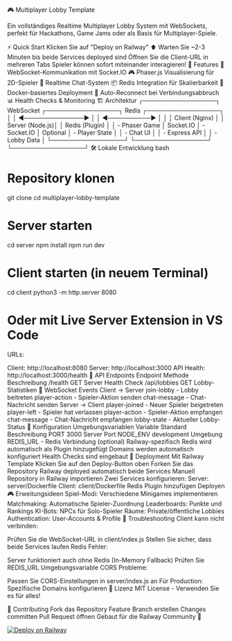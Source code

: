 🎮 Multiplayer Lobby Template

Ein vollständiges Realtime Multiplayer Lobby System mit WebSockets, perfekt für Hackathons, Game Jams oder als Basis für Multiplayer-Spiele.

⚡ Quick Start
Klicken Sie auf "Deploy on Railway" ⬆️
Warten Sie ~2-3 Minuten bis beide Services deployed sind
Öffnen Sie die Client-URL in mehreren Tabs
Spieler können sofort miteinander interagieren!
🚀 Features
🔌 WebSocket-Kommunikation mit Socket.IO
🎮 Phaser.js Visualisierung für 2D-Spieler
💬 Realtime Chat-System
📦 Redis Integration für Skalierbarkeit
🐳 Docker-basiertes Deployment
🔄 Auto-Reconnect bei Verbindungsabbruch
📊 Health Checks & Monitoring
🏗️ Architektur
┌─────────────────┐    WebSocket     ┌─────────────────┐    Redis     ┌─────────────────┐
│                 │ ◄──────────────► │                 │ ◄──────────► │                 │
│  Client (Nginx) │                  │ Server (Node.js)│              │ Redis (Plugin)  │
│  - Phaser Game  │    Socket.IO     │ - Socket.IO     │   Optional   │ - Player State  │
│  - Chat UI      │                  │ - Express API   │              │ - Lobby Data    │
└─────────────────┘                  └─────────────────┘              └─────────────────┘
🛠️ Lokale Entwicklung
bash
# Repository klonen
git clone <ihr-repo-url>
cd multiplayer-lobby-template

# Server starten
cd server
npm install
npm run dev

# Client starten (in neuem Terminal)
cd client
python3 -m http.server 8080
# Oder mit Live Server Extension in VS Code
URLs:

Client: http://localhost:8080
Server: http://localhost:3000
API Health: http://localhost:3000/health
🎯 API Endpoints
Endpoint	Methode	Beschreibung
/health	GET	Server Health Check
/api/lobbies	GET	Lobby-Statistiken
🔌 WebSocket Events
Client → Server
join-lobby - Lobby beitreten
player-action - Spieler-Aktion senden
chat-message - Chat-Nachricht senden
Server → Client
player-joined - Neuer Spieler beigetreten
player-left - Spieler hat verlassen
player-action - Spieler-Aktion empfangen
chat-message - Chat-Nachricht empfangen
lobby-state - Aktueller Lobby-Status
🔧 Konfiguration
Umgebungsvariablen
Variable	Standard	Beschreibung
PORT	3000	Server Port
NODE_ENV	development	Umgebung
REDIS_URL	-	Redis Verbindung (optional)
Railway-spezifisch
Redis wird automatisch als Plugin hinzugefügt
Domains werden automatisch konfiguriert
Health Checks sind eingebaut
🚀 Deployment
Mit Railway Template
Klicken Sie auf den Deploy-Button oben
Forken Sie das Repository
Railway deployed automatisch beide Services
Manuell
Repository in Railway importieren
Zwei Services konfigurieren:
Server: server/Dockerfile
Client: client/Dockerfile
Redis Plugin hinzufügen
Deployen
🎮 Erweitungsideen
Spiel-Modi: Verschiedene Minigames implementieren
Matchmaking: Automatische Spieler-Zuordnung
Leaderboards: Punkte und Rankings
KI-Bots: NPCs für Solo-Spieler
Räume: Private/öffentliche Lobbies
Authentication: User-Accounts & Profile
🐛 Troubleshooting
Client kann nicht verbinden:

Prüfen Sie die WebSocket-URL in client/index.js
Stellen Sie sicher, dass beide Services laufen
Redis Fehler:

Server funktioniert auch ohne Redis (In-Memory Fallback)
Prüfen Sie REDIS_URL Umgebungsvariable
CORS Probleme:

Passen Sie CORS-Einstellungen in server/index.js an
Für Production: Spezifische Domains konfigurieren
📄 Lizenz
MIT License - Verwenden Sie es für alles!

🤝 Contributing
Fork das Repository
Feature Branch erstellen
Changes committen
Pull Request öffnen
Gebaut für die Railway Community 🚂

[![Deploy on Railway](https://railway.app/button.svg)](https://railway.app/template/YOUR_TEMPLATE_ID)

